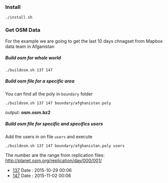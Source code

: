 ### Install

`./install.sh`

### Get OSM Data

For the example we are going to get the last 10 days chnagset from Mapbox data team in Afganistan

##### Build osm for whole world 

`./buildosm.sh 137 147`

##### Build osm file for a specific area

You can find all the poly in `boundary` folder

`./buildosm.sh 137 147 boundary/afghanistan.poly`

output: **osm.osm.bz2**

#####  Build osm file for specific and specifics users 

Add the  users in  on file `users` and execute

`./buildosm.sh 137 147 boundary/afghanistan.poly users`


The number are the range from replication files: http://planet.osm.org/replication/day/000/001/

- [137](http://planet.osm.org/replication/day/000/001/137.osc.gz) Date : 2015-10-29 00:06 
- [147](http://planet.osm.org/replication/day/000/001/142.osc.gz) Date : 2015-11-02 00:06 